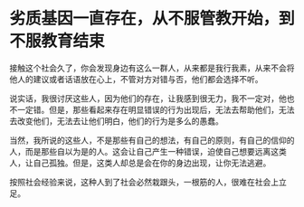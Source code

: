 # 劣质基因一直存在，从不服管教开始，到不服教育结束

接触这个社会久了，你会发现身边有这么一群人，从来都是我行我素，从来不会将他人的建议或者话语放在心上，不管对方对错与否，他们都会选择不听。

说实话，我很讨厌这些人，因为他们的存在，让我感到很无力，我不一定对，他也不一定错。但是，那些看起来存在明显错误的行为出现后，无法去帮助他们，无法去改变他们，无法去让他们明白，他们的行为是多么的愚蠢。

当然，我所说的这些人，不是那些有自己的想法，有自己的原则，有自己的信仰的人，而是那些自以为是的人。这会让自己产生一种错误，迫使自己想要远离这类人，让自己孤独。但是，这类人却总是会在你的身边出现，让你无法逃避。

按照社会经验来说，这种人到了社会必然栽跟头，一根筋的人，很难在社会上立足。